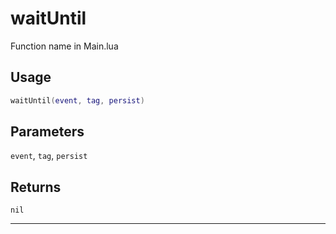 # waitUntil
Function name in Main.lua
## Usage
```lua
waitUntil(event, tag, persist)
```
## Parameters
`event`, `tag`, `persist`
## Returns
`nil`

---